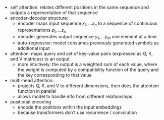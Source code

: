- self attention: relates different positions in the same sequence and outputs a representation of that sequence
- encoder-decoder structure: 
	- encoder maps input sequence $x_1, ... x_n$ to a sequence of continuous representations $z_1, ... z_n$ 
	- decoder generates output sequence $y_1, ... y_m$ one element at a time
	- auto-regressive: model consumes previously generated symbols as additional input
- attention: maps query and set of key-value pairs (expressed as Q, K, and V matrices) to an output
	- more intuitively: the output is a weighted sum of each value, where the weight is computed by a compatibility function of the query and the key corresponding to that value
- multi-head attention:
	- projects Q, K, and V to different dimensions, then does the attention function in parallel
	- allows model to handle info from different relationships
- positional encoding
	- encode the positions within the input embeddings
	- because transformers don't use recurrence / convolution
